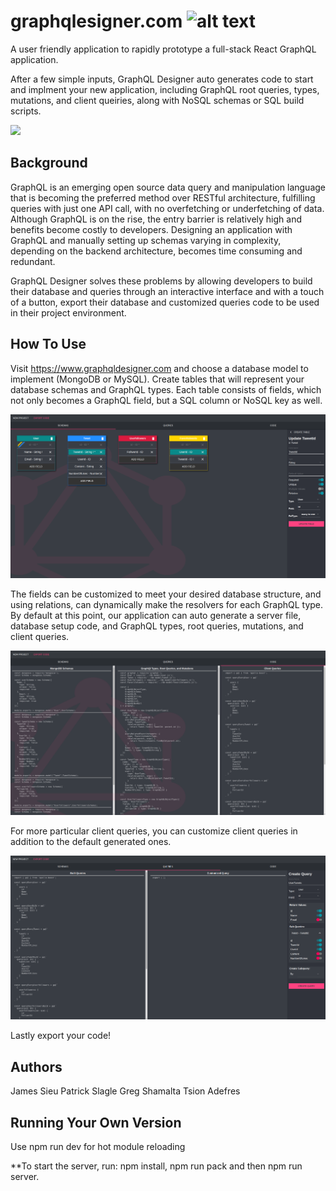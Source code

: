 
# graphqlesigner.com ![alt text](https://travis-ci.org/GraphQL-Designer/graphqldesigner.com.svg?branch=dev)
A user friendly application to rapidly prototype a full-stack React GraphQL application. 

After a few simple inputs, GraphQL Designer auto generates code to start and implment your new application, including GraphQL root queries, types, mutations, and client queiries, along with NoSQL schemas or SQL build scripts. 

![](graphql.gif)

## Background

GraphQL is an emerging open source data query and manipulation language that is becoming the preferred method over RESTful architecture, fulfilling queries with just one API call, with no overfetching or underfetching of data.  Although GraphQL is on the rise, the entry barrier is relatively high and benefits become costly to developers. Designing an application with GraphQL  and manually setting up schemas varying in complexity, depending on the backend architecture, becomes time consuming and redundant.

GraphQL Designer solves these problems by allowing developers to build their database and queries through an interactive interface and with a touch of a button, export their database and customized queries code to be used in their project environment.

## How To Use 

Visit https://www.graphqldesigner.com and choose a database model to implement (MongoDB or MySQL). Create tables that will represent your database schemas and GraphQL types. Each table consists of fields, which not only becomes a GraphQL field, but a SQL column or NoSQL key as well.

![](Screenshots/Screenshot-Schema.png)

The fields can be customized to meet your desired database structure, and using relations, can dynamically make the resolvers for each GraphQL type. By default at this point, our application can auto generate a server file, database setup code, and GraphQL types, root queries, mutations, and client queries.

![](Screenshots/Screenshot-Code.png)

For more particular client queries, you can customize client queries in addition to the default generated ones. 

![](Screenshots/Screenshot-Query.png)

Lastly export your code! 

## Authors

James Sieu
Patrick Slagle
Greg Shamalta
Tsion Adefres

## Running Your Own Version

Use npm run dev for hot module reloading 

**To start the server, run: npm install, npm run pack and then npm run server.
